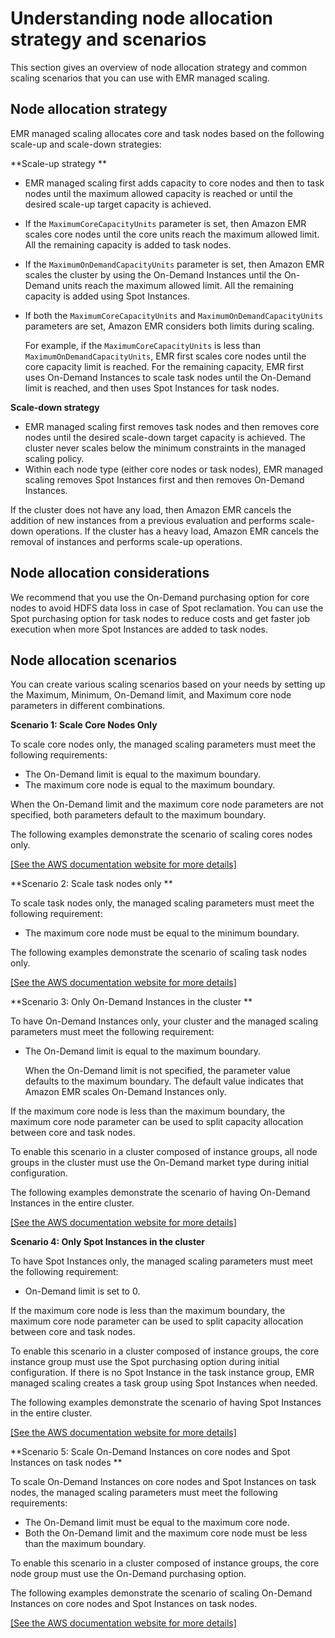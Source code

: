 # Understanding node allocation strategy and scenarios<a name="managed-scaling-allocation-strategy"></a>

This section gives an overview of node allocation strategy and common scaling scenarios that you can use with EMR managed scaling\. 

## Node allocation strategy<a name="node-allocation-strategy"></a>

EMR managed scaling allocates core and task nodes based on the following scale\-up and scale\-down strategies: 

**Scale\-up strategy **
+ EMR managed scaling first adds capacity to core nodes and then to task nodes until the maximum allowed capacity is reached or until the desired scale\-up target capacity is achieved\. 
+ If the `MaximumCoreCapacityUnits` parameter is set, then Amazon EMR scales core nodes until the core units reach the maximum allowed limit\. All the remaining capacity is added to task nodes\. 
+ If the `MaximumOnDemandCapacityUnits` parameter is set, then Amazon EMR scales the cluster by using the On\-Demand Instances until the On\-Demand units reach the maximum allowed limit\. All the remaining capacity is added using Spot Instances\. 
+ If both the `MaximumCoreCapacityUnits` and `MaximumOnDemandCapacityUnits` parameters are set, Amazon EMR considers both limits during scaling\. 

  For example, if the `MaximumCoreCapacityUnits` is less than `MaximumOnDemandCapacityUnits`, EMR first scales core nodes until the core capacity limit is reached\. For the remaining capacity, EMR first uses On\-Demand Instances to scale task nodes until the On\-Demand limit is reached, and then uses Spot Instances for task nodes\. 

**Scale\-down strategy**
+ EMR managed scaling first removes task nodes and then removes core nodes until the desired scale\-down target capacity is achieved\. The cluster never scales below the minimum constraints in the managed scaling policy\.
+ Within each node type \(either core nodes or task nodes\), EMR managed scaling removes Spot Instances first and then removes On\-Demand Instances\.

If the cluster does not have any load, then Amazon EMR cancels the addition of new instances from a previous evaluation and performs scale\-down operations\. If the cluster has a heavy load, Amazon EMR cancels the removal of instances and performs scale\-up operations\.

## Node allocation considerations<a name="node-allocation-considerations"></a>

We recommend that you use the On\-Demand purchasing option for core nodes to avoid HDFS data loss in case of Spot reclamation\. You can use the Spot purchasing option for task nodes to reduce costs and get faster job execution when more Spot Instances are added to task nodes\.

## Node allocation scenarios<a name="node-allocation-scenarios"></a>

You can create various scaling scenarios based on your needs by setting up the Maximum, Minimum, On\-Demand limit, and Maximum core node parameters in different combinations\. 

****Scenario 1: Scale Core Nodes Only****

To scale core nodes only, the managed scaling parameters must meet the following requirements: 
+ The On\-Demand limit is equal to the maximum boundary\.
+ The maximum core node is equal to the maximum boundary\. 

When the On\-Demand limit and the maximum core node parameters are not specified, both parameters default to the maximum boundary\. 

The following examples demonstrate the scenario of scaling cores nodes only\.

[\[See the AWS documentation website for more details\]](http://docs.aws.amazon.com/emr/latest/ManagementGuide/managed-scaling-allocation-strategy.html)

**Scenario 2: Scale task nodes only **

To scale task nodes only, the managed scaling parameters must meet the following requirement: 
+ The maximum core node must be equal to the minimum boundary\.

The following examples demonstrate the scenario of scaling task nodes only\.

[\[See the AWS documentation website for more details\]](http://docs.aws.amazon.com/emr/latest/ManagementGuide/managed-scaling-allocation-strategy.html)

**Scenario 3: Only On\-Demand Instances in the cluster **

To have On\-Demand Instances only, your cluster and the managed scaling parameters must meet the following requirement: 
+ The On\-Demand limit is equal to the maximum boundary\. 

  When the On\-Demand limit is not specified, the parameter value defaults to the maximum boundary\. The default value indicates that Amazon EMR scales On\-Demand Instances only\. 

If the maximum core node is less than the maximum boundary, the maximum core node parameter can be used to split capacity allocation between core and task nodes\. 

To enable this scenario in a cluster composed of instance groups, all node groups in the cluster must use the On\-Demand market type during initial configuration\. 

The following examples demonstrate the scenario of having On\-Demand Instances in the entire cluster\.

[\[See the AWS documentation website for more details\]](http://docs.aws.amazon.com/emr/latest/ManagementGuide/managed-scaling-allocation-strategy.html)

**Scenario 4: Only Spot Instances in the cluster**

To have Spot Instances only, the managed scaling parameters must meet the following requirement: 
+ On\-Demand limit is set to 0\.

If the maximum core node is less than the maximum boundary, the maximum core node parameter can be used to split capacity allocation between core and task nodes\.

To enable this scenario in a cluster composed of instance groups, the core instance group must use the Spot purchasing option during initial configuration\. If there is no Spot Instance in the task instance group, EMR managed scaling creates a task group using Spot Instances when needed\. 

The following examples demonstrate the scenario of having Spot Instances in the entire cluster\.

[\[See the AWS documentation website for more details\]](http://docs.aws.amazon.com/emr/latest/ManagementGuide/managed-scaling-allocation-strategy.html)

**Scenario 5: Scale On\-Demand Instances on core nodes and Spot Instances on task nodes **

To scale On\-Demand Instances on core nodes and Spot Instances on task nodes, the managed scaling parameters must meet the following requirements: 
+ The On\-Demand limit must be equal to the maximum core node\.
+ Both the On\-Demand limit and the maximum core node must be less than the maximum boundary\.

To enable this scenario in a cluster composed of instance groups, the core node group must use the On\-Demand purchasing option\.

The following examples demonstrate the scenario of scaling On\-Demand Instances on core nodes and Spot Instances on task nodes\.

[\[See the AWS documentation website for more details\]](http://docs.aws.amazon.com/emr/latest/ManagementGuide/managed-scaling-allocation-strategy.html)